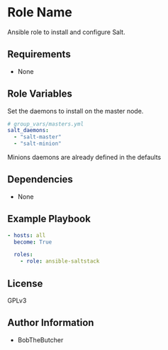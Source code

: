 Role Name
=========

Ansible role to install and configure Salt.

Requirements
------------
- None

Role Variables
--------------
Set the daemons to install on the master node. 
```yaml
# group_vars/masters.yml
salt_daemons:
  - "salt-master"
  - "salt-minion"

```
  
Minions daemons are already defined in the defaults

Dependencies
------------
- None

Example Playbook
----------------
```yaml
- hosts: all
  become: True

  roles:
    - role: ansible-saltstack
```

License
-------
GPLv3

Author Information
------------------
- BobTheButcher

